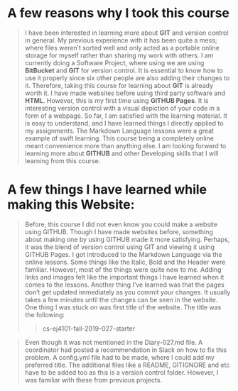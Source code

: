 # A few reasons why I took this course

>I have been interested in learning more about **GIT** and version control in general. My previous experience with it has been quite a mess; where files weren’t sorted well and only acted as a portable online storage for myself rather than sharing my work with others. I am currently doing a Software Project, where using we are using **BitBucket** and **GIT** for version control. It is essential to know how to use it properly since six other people are also adding their changes to it. Therefore, taking this course for learning about **GIT** is already worth it.  I have made websites before using third party software and **HTML**. However, this is my first time using **GITHUB Pages**. It is interesting version control with a visual depiction of your code in a form of a webpage. So far, I am satisfied with the learning material. It is easy to understand, and I have learned things I directly applied to my assignments. The Markdown Language lessons were a great example of swift learning. This course being a completely online meant convenience more than anything else. I am looking forward to learning more about **GITHUB** and other Developing skills that I will learning from this course.

# A few things I have learned while making this Website:

>Before, this course I did not even know you could make a website using GITHUB. Though I have made websites before, something about making one by using GITHUB made it more satisfying. Perhaps, it was the blend of version control using GIT and viewing it using GITHUB Pages. I got introduced to the Markdown Language via the online lessons. Some things like the Italic, Bold and the Header were familiar. However, most of the things were quite new to me. Adding links and images felt like the important things I have learned when it comes to the lessons. Another thing I’ve learned was that the pages don’t get updated immediately as you commit your changes. It usually takes a few minutes until the changes can be seen in the website. One thing I was stuck on was first title of the website. The title was the following:
>
>>cs-ej4101-fall-2019-027-starter

>Even though it was not mentioned in the Diary-027.md file. A coordinator had posted a recommendation in Slack on how to fix this problem. A config.yml file had to be made, where I could add my preferred title. The additional files like a README, GITIGNORE and etc have to be added too as this is a version control folder. However, I was familiar with these from previous projects.
